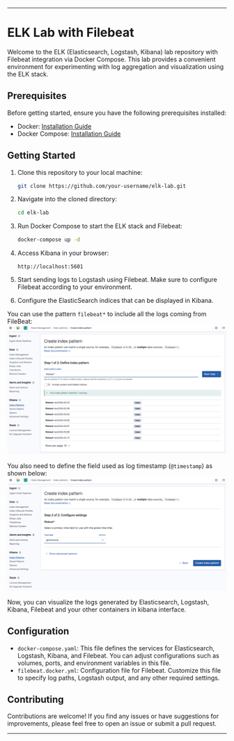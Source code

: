 ---

# ELK Lab with Filebeat

Welcome to the ELK (Elasticsearch, Logstash, Kibana) lab repository with Filebeat integration via Docker Compose. This lab provides a convenient environment for experimenting with log aggregation and visualization using the ELK stack.

## Prerequisites

Before getting started, ensure you have the following prerequisites installed:

- Docker: [Installation Guide](https://docs.docker.com/get-docker/)
- Docker Compose: [Installation Guide](https://docs.docker.com/compose/install/)

## Getting Started

1. Clone this repository to your local machine:

    ```bash
    git clone https://github.com/your-username/elk-lab.git
    ```

2. Navigate into the cloned directory:

    ```bash
    cd elk-lab
    ```

3. Run Docker Compose to start the ELK stack and Filebeat:

    ```bash
    docker-compose up -d
    ```

4. Access Kibana in your browser:

    ```
    http://localhost:5601
    ```

5. Start sending logs to Logstash using Filebeat. Make sure to configure Filebeat according to your environment.

6. Configure the ElasticSearch indices that can be displayed in Kibana.

You can use the pattern `filebeat*` to include all the logs coming from FileBeat:
![define index pattern](images/define_index_pattern.png)

You also need to define the field used as log timestamp (`@timestamp`) as shown below:
![config settings](images/config_settings.png)

Now, you can visualize the logs generated by Elasticsearch, Logstash, Kibana, Filebeat and your other containers in kibana interface.

## Configuration

- `docker-compose.yaml`: This file defines the services for Elasticsearch, Logstash, Kibana, and Filebeat. You can adjust configurations such as volumes, ports, and environment variables in this file.
- `filebeat.docker.yml`: Configuration file for Filebeat. Customize this file to specify log paths, Logstash output, and any other required settings.

## Contributing

Contributions are welcome! If you find any issues or have suggestions for improvements, please feel free to open an issue or submit a pull request.

---
